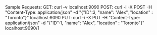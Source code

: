 Sample Requests: 
GET: curl -v localhost:9090
POST: curl -i -X POST -H "Content-Type: application/json" -d "{\"ID\":3, \"name\": \"Alex\", \"location\" : \"Toronto\"}" localhost:9090
PUT: curl -i -X PUT -H "Content-Type: application/json" -d "{\"ID\":1, \"name\": \"Alex\", \"location\" : \"Toronto\"}" localhost:9090/1
